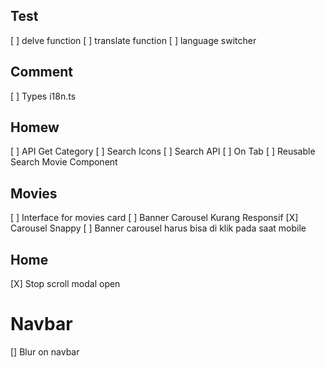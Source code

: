 ## Test
[ ] delve function 
[ ] translate function
[ ] language switcher

## Comment
[ ] Types i18n.ts

## Homew
[ ] API Get Category
[ ] Search Icons
[ ] Search API
[ ] On Tab
[ ] Reusable Search Movie Component

## Movies
[ ] Interface for movies card
[ ] Banner Carousel Kurang Responsif
[X] Carousel Snappy
[ ] Banner carousel harus bisa di klik pada saat mobile

## Home
[X] Stop scroll modal open

# Navbar
[] Blur on navbar


